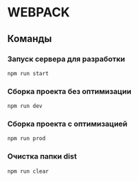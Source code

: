 # WEBPACK

## Команды

### Запуск сервера для разработки
```shell
npm run start
```

### Сборка проекта без оптимизации
```shell
npm run dev
```

### Сборка проекта с оптимизацией
```shell
npm run prod
```

### Очистка папки dist
```shell
npm run clear
```
